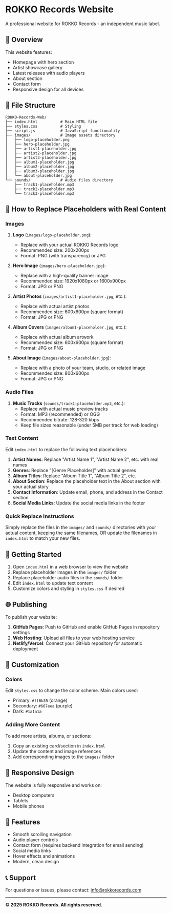 # ROKKO Records Website

A professional website for ROKKO Records - an independent music label.

## 🎵 Overview

This website features:
- Homepage with hero section
- Artist showcase gallery
- Latest releases with audio players
- About section
- Contact form
- Responsive design for all devices

## 📁 File Structure

```
ROKKO-Records-Web/
├── index.html          # Main HTML file
├── styles.css          # Styling
├── script.js           # JavaScript functionality
├── images/             # Image assets directory
│   ├── logo-placeholder.png
│   ├── hero-placeholder.jpg
│   ├── artist1-placeholder.jpg
│   ├── artist2-placeholder.jpg
│   ├── artist3-placeholder.jpg
│   ├── album1-placeholder.jpg
│   ├── album2-placeholder.jpg
│   ├── album3-placeholder.jpg
│   └── about-placeholder.jpg
└── sounds/             # Audio files directory
    ├── track1-placeholder.mp3
    ├── track2-placeholder.mp3
    └── track3-placeholder.mp3
```

## 🔄 How to Replace Placeholders with Real Content

### Images

1. **Logo** (`images/logo-placeholder.png`):
   - Replace with your actual ROKKO Records logo
   - Recommended size: 200x200px
   - Format: PNG (with transparency) or JPG

2. **Hero Image** (`images/hero-placeholder.jpg`):
   - Replace with a high-quality banner image
   - Recommended size: 1920x1080px or 1600x900px
   - Format: JPG or PNG

3. **Artist Photos** (`images/artist1-placeholder.jpg`, etc.):
   - Replace with actual artist photos
   - Recommended size: 600x600px (square format)
   - Format: JPG or PNG

4. **Album Covers** (`images/album1-placeholder.jpg`, etc.):
   - Replace with actual album artwork
   - Recommended size: 600x600px (square format)
   - Format: JPG or PNG

5. **About Image** (`images/about-placeholder.jpg`):
   - Replace with a photo of your team, studio, or related image
   - Recommended size: 800x600px
   - Format: JPG or PNG

### Audio Files

1. **Music Tracks** (`sounds/track1-placeholder.mp3`, etc.):
   - Replace with actual music preview tracks
   - Format: MP3 (recommended) or OGG
   - Recommended bitrate: 128-320 kbps
   - Keep file sizes reasonable (under 5MB per track for web loading)

### Text Content

Edit `index.html` to replace the following text placeholders:

1. **Artist Names**: Replace "Artist Name 1", "Artist Name 2", etc. with real names
2. **Genres**: Replace "[Genre Placeholder]" with actual genres
3. **Album Titles**: Replace "Album Title 1", "Album Title 2", etc.
4. **About Section**: Replace the placeholder text in the About section with your actual story
5. **Contact Information**: Update email, phone, and address in the Contact section
6. **Social Media Links**: Update the social media links in the footer

### Quick Replace Instructions

Simply replace the files in the `images/` and `sounds/` directories with your actual content, keeping the same filenames, OR update the filenames in `index.html` to match your new files.

## 🚀 Getting Started

1. Open `index.html` in a web browser to view the website
2. Replace placeholder images in the `images/` folder
3. Replace placeholder audio files in the `sounds/` folder
4. Edit `index.html` to update text content
5. Customize colors and styling in `styles.css` if desired

## 🌐 Publishing

To publish your website:

1. **GitHub Pages**: Push to GitHub and enable GitHub Pages in repository settings
2. **Web Hosting**: Upload all files to your web hosting service
3. **Netlify/Vercel**: Connect your GitHub repository for automatic deployment

## 📝 Customization

### Colors
Edit `styles.css` to change the color scheme. Main colors used:
- Primary: `#ff6b35` (orange)
- Secondary: `#667eea` (purple)
- Dark: `#1a1a1a`

### Adding More Content

To add more artists, albums, or sections:
1. Copy an existing card/section in `index.html`
2. Update the content and image references
3. Add corresponding images to the `images/` folder

## 📱 Responsive Design

The website is fully responsive and works on:
- Desktop computers
- Tablets
- Mobile phones

## 🎨 Features

- Smooth scrolling navigation
- Audio player controls
- Contact form (requires backend integration for email sending)
- Social media links
- Hover effects and animations
- Modern, clean design

## 📞 Support

For questions or issues, please contact: info@rokkorecords.com

---

**© 2025 ROKKO Records. All rights reserved.**
